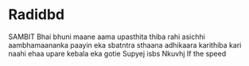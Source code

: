 # Radidbd
SAMBIT Bhai bhuni maane aama upasthita thiba rahi asichhi aambhamaananka paayin eka sbatntra sthaana adhikaara karithiba kari naahi ehaa upare kebala eka gotie 
Supyej isbs
Nkuvhj If the speed 
